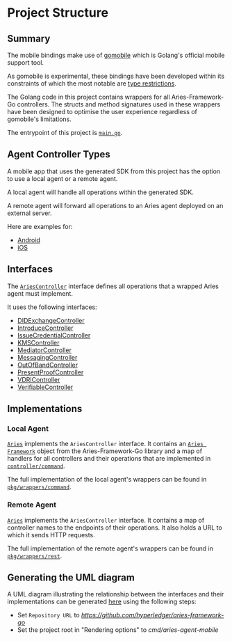 # Project Structure

## Summary

The mobile bindings make use of [gomobile](https://github.com/golang/mobile) which is Golang's official mobile support tool.

As gomobile is experimental, these bindings have been developed within its constraints of which the most notable
are [type restrictions](https://godoc.org/golang.org/x/mobile/cmd/gobind#hdr-Type_restrictions).

The Golang code in this project contains wrappers for all Aries-Framework-Go controllers. 
The structs and method signatures used in these wrappers have been designed to optimise the user experience regardless
of gomobile's limitations.

The entrypoint of this project is [`main.go`](https://github.com/hyperledger/aries-framework-go/blob/master/cmd/aries-agent-mobile/main.go).

## Agent Controller Types

A mobile app that uses the generated SDK from this project has the option to use a local agent or a remote agent.

A local agent will handle all operations within the generated SDK.

A remote agent will forward all operations to an Aries agent deployed on an external server.

Here are examples for:

- [Android](https://github.com/trustbloc/aries-examples/blob/master/android/AriesDemo/app/src/main/java/com/github/trustbloc/ariesdemo/FirstFragment.java#L41)
- [iOS](https://github.com/trustbloc/aries-examples/blob/master/ios/AriesDemo/AriesDemo/ViewController.m#L96)

## Interfaces

The [`AriesController`](https://github.com/hyperledger/aries-framework-go/blob/master/cmd/aries-agent-mobile/pkg/api/api.go)
interface defines all operations that a wrapped Aries agent must implement.

It uses the following interfaces:

- [DIDExchangeController](https://github.com/hyperledger/aries-framework-go/blob/master/cmd/aries-agent-mobile/pkg/api/didexchange.go)
- [IntroduceController](https://github.com/hyperledger/aries-framework-go/blob/master/cmd/aries-agent-mobile/pkg/api/introduce.go)
- [IssueCredentialController](https://github.com/hyperledger/aries-framework-go/blob/master/cmd/aries-agent-mobile/pkg/api/issuecredential.go)
- [KMSController](https://github.com/hyperledger/aries-framework-go/blob/master/cmd/aries-agent-mobile/pkg/api/kms.go)
- [MediatorController](https://github.com/hyperledger/aries-framework-go/blob/master/cmd/aries-agent-mobile/pkg/api/mediator.go)
- [MessagingController](https://github.com/hyperledger/aries-framework-go/blob/master/cmd/aries-agent-mobile/pkg/api/messaging.go)
- [OutOfBandController](https://github.com/hyperledger/aries-framework-go/blob/master/cmd/aries-agent-mobile/pkg/api/outofband.go)
- [PresentProofController](https://github.com/hyperledger/aries-framework-go/blob/master/cmd/aries-agent-mobile/pkg/api/presentproof.go)
- [VDRIController](https://github.com/hyperledger/aries-framework-go/blob/master/cmd/aries-agent-mobile/pkg/api/vdri.go)
- [VerifiableController](https://github.com/hyperledger/aries-framework-go/blob/master/cmd/aries-agent-mobile/pkg/api/verifiable.go)

## Implementations

### Local Agent

[`Aries`](https://github.com/hyperledger/aries-framework-go/blob/master/cmd/aries-agent-mobile/pkg/wrappers/command/aries.go)
implements the `AriesController` interface.
It contains an [`Aries Framework`](https://github.com/hyperledger/aries-framework-go/blob/master/pkg/framework/aries/framework.go) 
object from the Aries-Framework-Go library and a map of handlers for all controllers and their operations that are implemented in
[`controller/command`](https://github.com/hyperledger/aries-framework-go/tree/master/pkg/controller/command).

The full implementation of the local agent's wrappers can be found in
[`pkg/wrappers/command`](https://github.com/hyperledger/aries-framework-go/tree/master/cmd/aries-agent-mobile/pkg/wrappers/command).


### Remote Agent

[`Aries`](https://github.com/hyperledger/aries-framework-go/blob/master/cmd/aries-agent-mobile/pkg/wrappers/rest/aries.go)
implements the `AriesController` interface.
It contains a map of controller names to the endpoints of their operations. It also holds a URL to which it sends HTTP requests.

The full implementation of the remote agent's wrappers can be found in
[`pkg/wrappers/rest`](https://github.com/hyperledger/aries-framework-go/tree/master/cmd/aries-agent-mobile/pkg/wrappers/rest).

## Generating the UML diagram

A UML diagram illustrating the relationship between the interfaces and their implementations can be generated
[here](https://www.dumels.com/) using the following steps:
- Set `Repository URL` to _https://github.com/hyperledger/aries-framework-go_
- Set the project root in "Rendering options" to _cmd/aries-agent-mobile_
